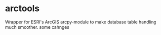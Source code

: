 # arctools
Wrapper for ESRI's ArcGIS arcpy-module to make database table handling much smoother.
some cahnges
